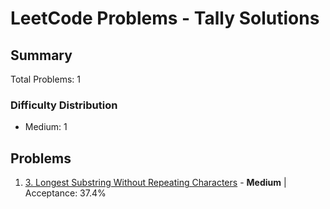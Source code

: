# LeetCode Problems - Tally Solutions

## Summary
Total Problems: 1

### Difficulty Distribution

- Medium: 1

## Problems

1. [3. Longest Substring Without Repeating Characters](https://leetcode.com/problems/longest-substring-without-repeating-characters/) - **Medium** | Acceptance: 37.4%